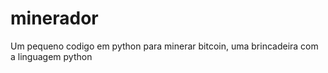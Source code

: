 # minerador
 Um pequeno codigo em python para minerar bitcoin, uma brincadeira com a linguagem python
